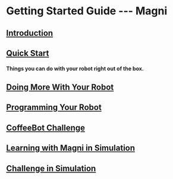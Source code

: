 
# Getting Started Guide --- Magni

## [Introduction](introduction)

## [Quick Start](ix_quick_start)

#### Things you can do with your robot right out of the box.

##	[Doing More With Your Robot](ix_doing_more)


##	[Programming Your Robot](ix_programming)


##	[CoffeeBot Challenge](ix_coffeebot)


##	[Learning with Magni in Simulation](ix_simulation1)


##	[Challenge in Simulation](ix_simulation2)
